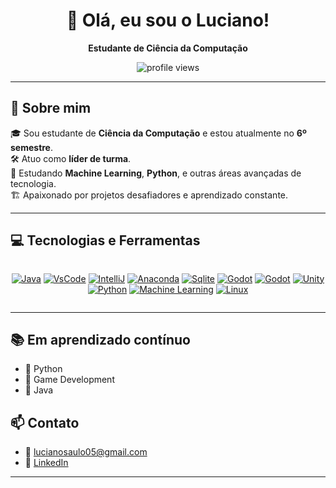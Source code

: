 <h1 align="center">👋 Olá, eu sou o Luciano!</h1>

<p align="center">
  <strong>Estudante de Ciência da Computação</strong>
</p>

<p align="center">
  <img src="https://komarev.com/ghpvc/?username=helryson&color=blue" alt="profile views"/>
</p>

---
## 🚀 Sobre mim

🎓 Sou estudante de **Ciência da Computação** e estou atualmente no **6º semestre**.<br>
🛠️ Atuo como **líder de turma**.<br>
🌱 Estudando **Machine Learning**, **Python**, e outras áreas avançadas de tecnologia.<br>
🏗️ Apaixonado por projetos desafiadores e aprendizado constante.

---

## 💻 Tecnologias e Ferramentas

<p align="center" style="display: inline-block;">
  <a href="https://www.java.com/pt-BR/"><img alt="Java" src="https://img.shields.io/badge/java-%23ED8B00.svg?style=for-the-badge&logo=openjdk&logoColor=white"/></a>
  <a href="https://code.visualstudio.com/"><img alt="VsCode" src="https://img.shields.io/badge/Visual%20Studio%20Code-0078d7.svg?style=for-the-badge&logo=visual-studio-code&logoColor=white"/></a>
  <a href="https://www.jetbrains.com/pt-br/idea/"><img alt="IntelliJ" src="https://img.shields.io/badge/IntelliJIDEA-000000.svg?style=for-the-badge&logo=intellij-idea&logoColor=white"/></a>
  <a href="https://www.anaconda.com/"><img alt="Anaconda" src="https://img.shields.io/badge/Anaconda-%2344A833.svg?style=for-the-badge&logo=anaconda&logoColor=white"/></a>
  <a href="https://sqlite.org/"><img alt="Sqlite" src="https://img.shields.io/badge/sqlite-%2307405e.svg?style=for-the-badge&logo=sqlite&logoColor=white"/></a>
  <a href="https://godotengine.org/"><img alt="Godot" src="https://img.shields.io/badge/GODOT-%23FFFFFF.svg?style=for-the-badge&logo=godot-engine"/></a>
  <a href="https://godotengine.org/"><img alt="Godot" src="https://img.shields.io/badge/GDScript-%2374267B.svg?style=for-the-badge&logo=godotengine&logoColor=white"/></a>
  <a href="https://unity.com/pt/"><img alt="Unity" src="https://img.shields.io/badge/unity-%23000000.svg?style=for-the-badge&logo=unity&logoColor=white"/></a>
  <a href="https://www.python.org"><img alt="Python" src="https://img.shields.io/badge/Python-3776AB?style=for-the-badge&logo=python&logoColor=white"/></a>
  <a href="https://en.wikipedia.org/wiki/Machine_learning"><img alt="Machine Learning" src="https://img.shields.io/badge/Machine_Learning-FF6F00?style=for-the-badge&logo=tensorflow&logoColor=white"/></a>
  <a href="https://pt.wikipedia.org/wiki/Linux"><img alt="Linux" src="https://img.shields.io/badge/Linux-FCC624?style=for-the-badge&logo=linux&logoColor=black"/></a>
</p>

---

## 📚 Em aprendizado contínuo

- 📌 Python
- 📌 Game Development
- 📌 Java

## 📫 Contato

- 📧 lucianosaulo05@gmail.com
- 💼 [LinkedIn](https://www.linkedin.com/in/luciano-saulo-123333272/)

---
